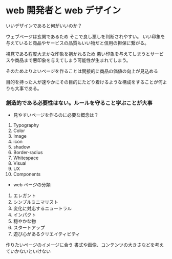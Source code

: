 # web 開発者と web デザイン

いいデザインであると何がいいのか？

ウェブページは玄関であるため
そこで良し悪しを判断されやすい。
いい印象を与えていると商品やサービスの品質もいい物だと信用の担保に繋がる。

視覚である程度大まかな印象を抱かれるため
悪い印象を与えてしまうとサービスや商品まで悪印象を与えてしまう可能性が生まれてしまう。

そのためよりよいページを作ることは間接的に商品の価値の向上が見込める

目的を持った人が速やかにその目的にたどり着けるような構成をすることが何よりも大事である。

### 創造的である必要性はない。ルールを守ること学ぶことが大事

- 見やすいページを作るのに必要な概念は？

1. Typography
2. Color
3. Image
4. icon
5. shadow
6. Border-radius
7. Whitespace
8. Visual
9. UX
10. Components

- web ページの分類

1. エレガント
2. シンプルミニマリスト
3. 変化に対応するニュートラル
4. インパクト
5. 穏やかな物
6. スタートアップ
7. 遊び心があるクリエイティビティ

作りたいページのイメージに合う
書式や画像、コンテンツの大きさなどを考えていかないといけない
